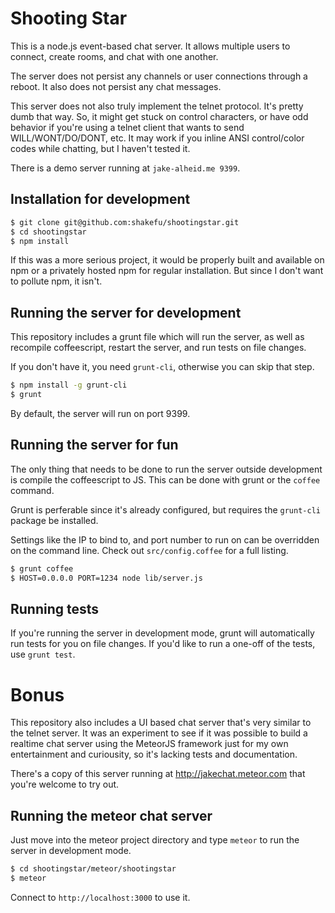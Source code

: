# Shooting Star

This is a node.js event-based chat server. It allows multiple users to connect,
create rooms, and chat with one another.

The server does not persist any channels or user connections through a reboot.
It also does not persist any chat messages.

This server does not also truly implement the telnet protocol. It's pretty dumb
that way. So, it might get stuck on control characters, or have odd behavior if
you're using a telnet client that wants to send WILL/WONT/DO/DONT, etc. It may
work if you inline ANSI control/color codes while chatting, but I haven't
tested it.

There is a demo server running at `jake-alheid.me 9399`.

## Installation for development

```bash
$ git clone git@github.com:shakefu/shootingstar.git
$ cd shootingstar
$ npm install
```

If this was a more serious project, it would be properly built and available on
npm or a privately hosted npm for regular installation. But since I don't want
to pollute npm, it isn't.

## Running the server for development

This repository includes a grunt file which will run the server, as well as
recompile coffeescript, restart the server, and run tests on file changes.

If you don't have it, you need `grunt-cli`, otherwise you can skip that step.

```bash
$ npm install -g grunt-cli
$ grunt
```

By default, the server will run on port 9399.

## Running the server for fun

The only thing that needs to be done to run the server outside development is
compile the coffeescript to JS. This can be done with grunt or the `coffee`
command.

Grunt is perferable since it's already configured, but requires the `grunt-cli`
package be installed.

Settings like the IP to bind to, and port number to run on can be overridden on
the command line. Check out `src/config.coffee` for a full listing.

```bash
$ grunt coffee
$ HOST=0.0.0.0 PORT=1234 node lib/server.js
```

## Running tests

If you're running the server in development mode, grunt will automatically run
tests for you on file changes. If you'd like to run a one-off of the tests, use
`grunt test`.

# Bonus

This repository also includes a UI based chat server that's very similar to the
telnet server. It was an experiment to see if it was possible to build a
realtime chat server using the MeteorJS framework just for my own entertainment
and curiousity, so it's lacking tests and documentation.

There's a copy of this server running at http://jakechat.meteor.com that
you're welcome to try out.

## Running the meteor chat server

Just move into the meteor project directory and type `meteor` to run the server
in development mode.

```bash
$ cd shootingstar/meteor/shootingstar
$ meteor
```

Connect to `http://localhost:3000` to use it.

